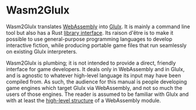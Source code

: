 # Wasm2Glulx

Wasm2Glulx translates [WebAssembly](https://webassembly.org) into
[Glulx](https://www.eblong.com/zarf/glulx/Glulx-Spec.html). It is mainly a
command line tool but also has a Rust [library
interface](https://docs.rs/wasm2glulx). Its raison d'être is to make it possible
to use general-purpose programming languages to develop interactive fiction,
while producing portable game files that run seamlessly on existing Glulx
interpreters.

Wasm2Glulx is plumbing; it is not intended to provide a direct, friendly
interface for game developers. It deals only in WebAssembly and in Glulx, and is
agnostic to whatever high-level language its input may have been compiled from.
As such, the audience for this manual is people developing game engines which
target Glulx via WebAssembly, and not so much the users of those engines. The
reader is assumed to be familiar with Glulx and with at least the [high-level
structure](https://webassembly.github.io/spec/core/syntax/index.html) of a
WebAssembly module.